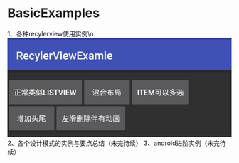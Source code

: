 # BasicExamples
1、各种recylerview使用实例\n
    ![github](https://github.com/heavenxue/BasicExamples/raw/master/doc/recyler_demo.png "github")
2、各个设计模式的实例与要点总结（未完待续）
3、android进阶实例（未完待续）
